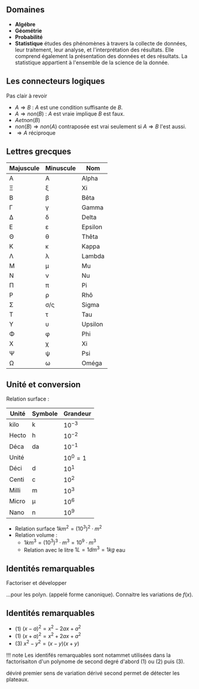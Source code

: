 ## Domaines

* __Algébre__
* __Géométrie__ 
* __Probabilité__
* __Statistique__ études des phénomènes à travers la collecte de données, leur traitement, leur analyse, et l'interprétation des résultats. Elle comprend également la présentation des données et des résultats. La statistique appartient à l'ensemble de la science de la donnée.

## Les connecteurs logiques

Pas clair à revoir

* $A \Rightarrow B$ : $A$ est une condition suffisante de $B$.
* $A \Rightarrow non(B)$ : $A$ est vraie implique $B$ est faux.
* $A et non(B)$
* $non (B) \Rightarrow non(A)$ contraposée est vrai seulement si $A \Rightarrow B$ l'est aussi.
* $\Rightarrow A$ réciproque

## Lettres grecques

Majuscule | Minuscule | Nom 
---|---|---
Α | Α | Alpha
Ξ | ξ | Xi
Β | β | Bêta
Γ | γ | Gamma
Δ | δ | Delta
Ε | ε | Epsilon
Θ | θ | Thêta
Κ | κ | Kappa
Λ | λ | Lambda 
Μ | μ | Mu    
Ν | ν | Nu  
Π | π | Pi
Ρ | ρ | Rhô
Σ | σ/ς | Sigma
Τ | τ | Tau
Υ | υ | Upsilon
Φ | φ | Phi
Χ | χ | Xi
Ψ | ψ | Psi
Ω | ω | Oméga

## Unité et conversion

Relation surface :

Unité 				| Symbole			| Grandeur
--------------------|-------------------|-------
kilo 				| k 				| $10^{- 3}$ 
Hecto				| h 				| $10^{- 2}$
Déca 				| da 				| $10^{- 1}$ 
Unité				|  					| $10^{0} = 1$
Déci  				| d 				| $10^1$
Centi 				| c 				| $10^{2}$
Milli 				| m 				| $10^{3}$
Micro 				| μ 				| $10^{6}$
Nano  				| n 				| $10^{9}$


* Relation surface $1km^2 = {(10^3)}^2 \cdot m^2$
* Relation volume :
	* $1{km}^3 = {(10^3)}^3 \cdot m^3 = {10}^9 \cdot m^3$
	* Relation avec le litre $1L = 1{dm}^3 = 1 kg$ eau 

## Identités remarquables

Factoriser et développer

...pour les polyn. (appelé forme canonique).
Connaitre les variations de $f(x)$.

## Identités remarquables

* (1) $(x - a)^2 = x^2 -2ax + a^2$
* (1) $(x + a)^2 = x^2 +2ax + a^2$
* (3) $x^2 - y^2 = (x - y)(x + y)$

!!! note
	Les identifés remarquables sont notammet utilisées dans la factorisaiton d'un polynome de second degré d'abord (1) ou (2) puis (3).

déviré premier sens de variation
dérivé second permet de détecter les plateaux.